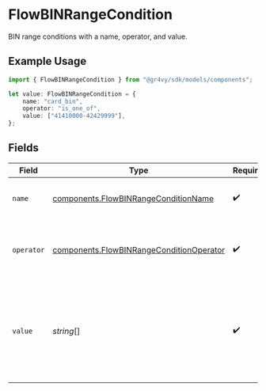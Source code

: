 # FlowBINRangeCondition

BIN range conditions with a name, operator, and value.

## Example Usage

```typescript
import { FlowBINRangeCondition } from "@gr4vy/sdk/models/components";

let value: FlowBINRangeCondition = {
    name: "card_bin",
    operator: "is_one_of",
    value: ["41410000-42429999"],
};
```

## Fields

| Field                                                                                                | Type                                                                                                 | Required                                                                                             | Description                                                                                          | Example                                                                                              |
| ---------------------------------------------------------------------------------------------------- | ---------------------------------------------------------------------------------------------------- | ---------------------------------------------------------------------------------------------------- | ---------------------------------------------------------------------------------------------------- | ---------------------------------------------------------------------------------------------------- |
| `name`                                                                                               | [components.FlowBINRangeConditionName](../../models/components/flowbinrangeconditionname.md)         | :heavy_check_mark:                                                                                   | The type of match made for this rule.                                                                | card_bin                                                                                             |
| `operator`                                                                                           | [components.FlowBINRangeConditionOperator](../../models/components/flowbinrangeconditionoperator.md) | :heavy_check_mark:                                                                                   | The comparison to make on the `card_bin` `value`.                                                    | is_one_of                                                                                            |
| `value`                                                                                              | *string*[]                                                                                           | :heavy_check_mark:                                                                                   | BIN range to compare with the transaction. A card BIN is<br/>8 characters long at maximum.           | [<br/>"41410000-42429999"<br/>]                                                                      |